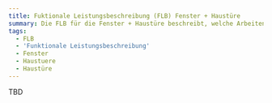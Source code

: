 ```yaml
---
title: Fuktionale Leistungsbeschreibung (FLB) Fenster + Haustüre
summary: Die FLB für die Fenster + Haustüre beschreibt, welche Arbeiten ich beauftragen möchte.
tags:
  - FLB
  - 'Funktionale Leistungsbeschreibung'
  - Fenster
  - Haustuere
  - Haustüre
---
```

TBD
